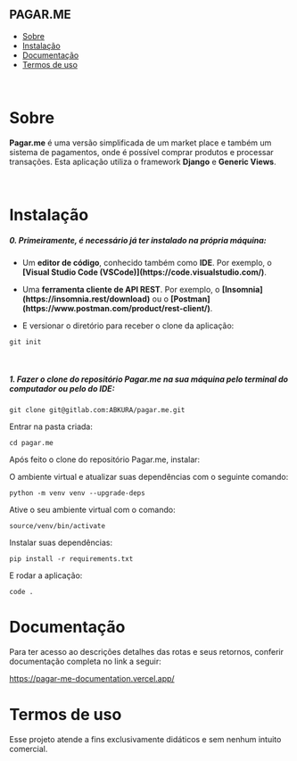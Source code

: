 ## PAGAR.ME

- [Sobre](#sobre)
- [Instalação](#instalação)
- [Documentação](#documentação)
- [Termos de uso](#termos-de-uso)

<br>

# Sobre

<p><strong>Pagar.me</strong> é uma versão simplificada de um market place e também um sistema de pagamentos, onde é possível comprar produtos e processar transações. Esta aplicação utiliza o framework <strong>Django</strong> e <strong>Generic Views</strong>.</p>
<br>

# Instalação

<h5>0. Primeiramente, é necessário já ter instalado na própria máquina:</h5>

- <p> Um <b>editor de código</b>, conhecido também como <strong>IDE</strong>. Por exemplo, o <b>[Visual Studio Code (VSCode)](https://code.visualstudio.com/)</b>.</p>

- <p> Uma <b>ferramenta cliente de API REST</b>. Por exemplo, o <b>[Insomnia](https://insomnia.rest/download)</b> ou o <b>[Postman](https://www.postman.com/product/rest-client/)</b>.</p>

- <p> E versionar o diretório para receber o clone da aplicação:</p>

```
git init
```

<br>
<h5>1. Fazer o clone do repositório <strong>Pagar.me</strong> na sua máquina pelo terminal do computador ou pelo do IDE:</h5>

```
git clone git@gitlab.com:ABKURA/pagar.me.git
```

<p>Entrar na pasta criada:</p>

```
cd pagar.me
```

Após feito o clone do repositório Pagar.me, instalar:

O ambiente virtual e atualizar suas dependências com o seguinte comando:

```
python -m venv venv --upgrade-deps
```

Ative o seu ambiente virtual com o comando:

```
source/venv/bin/activate
```

Instalar suas dependências:

```
pip install -r requirements.txt
```

E rodar a aplicação:

```
code .
```

# Documentação

Para ter acesso ao descrições detalhes das rotas e seus retornos, conferir documentação completa no link a seguir:

https://pagar-me-documentation.vercel.app/

# Termos de uso

Esse projeto atende a fins exclusivamente didáticos e sem nenhum intuito comercial.
